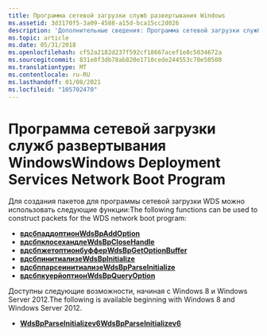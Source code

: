 ```yaml
---
title: Программа сетевой загрузки служб развертывания Windows
ms.assetid: 3d3170f5-3a09-4588-a15d-bca15cc2d026
description: 'Дополнительные сведения: Программа сетевой загрузки служб развертывания Windows'
ms.topic: article
ms.date: 05/31/2018
ms.openlocfilehash: cf52a2182d237f592cf18667acef1e8c5034672a
ms.sourcegitcommit: 831e8f3db78ab820e1710cede244553c70e50500
ms.translationtype: MT
ms.contentlocale: ru-RU
ms.lasthandoff: 01/08/2021
ms.locfileid: "105702470"
---
```

# <a name="windows-deployment-services-network-boot-program"></a><span data-ttu-id="8ac59-103">Программа сетевой загрузки служб развертывания Windows</span><span class="sxs-lookup"><span data-stu-id="8ac59-103">Windows Deployment Services Network Boot Program</span></span>

<span data-ttu-id="8ac59-104">Для создания пакетов для программы сетевой загрузки WDS можно использовать следующие функции:</span><span class="sxs-lookup"><span data-stu-id="8ac59-104">The following functions can be used to construct packets for the WDS network boot program:</span></span>

-   [<span data-ttu-id="8ac59-105">**вдсбпаддоптион**</span><span class="sxs-lookup"><span data-stu-id="8ac59-105">**WdsBpAddOption**</span></span>](/windows/desktop/api/Wdsbp/nf-wdsbp-wdsbpaddoption)
-   [<span data-ttu-id="8ac59-106">**вдсбпклосехандле**</span><span class="sxs-lookup"><span data-stu-id="8ac59-106">**WdsBpCloseHandle**</span></span>](/windows/desktop/api/Wdsbp/nf-wdsbp-wdsbpclosehandle)
-   [<span data-ttu-id="8ac59-107">**вдсбпжетоптионбуффер**</span><span class="sxs-lookup"><span data-stu-id="8ac59-107">**WdsBpGetOptionBuffer**</span></span>](/windows/desktop/api/Wdsbp/nf-wdsbp-wdsbpgetoptionbuffer)
-   [<span data-ttu-id="8ac59-108">**вдсбпинитиализе**</span><span class="sxs-lookup"><span data-stu-id="8ac59-108">**WdsBpInitialize**</span></span>](/windows/desktop/api/Wdsbp/nf-wdsbp-wdsbpinitialize)
-   [<span data-ttu-id="8ac59-109">**вдсбппарсеинитиализе**</span><span class="sxs-lookup"><span data-stu-id="8ac59-109">**WdsBpParseInitialize**</span></span>](/windows/desktop/api/Wdsbp/nf-wdsbp-wdsbpparseinitialize)
-   [<span data-ttu-id="8ac59-110">**вдсбпкуерйоптион**</span><span class="sxs-lookup"><span data-stu-id="8ac59-110">**WdsBpQueryOption**</span></span>](/windows/desktop/api/Wdsbp/nf-wdsbp-wdsbpqueryoption)

<span data-ttu-id="8ac59-111">Доступны следующие возможности, начиная с Windows 8 и Windows Server 2012.</span><span class="sxs-lookup"><span data-stu-id="8ac59-111">The following is available beginning with Windows 8 and Windows Server 2012.</span></span>

-   [<span data-ttu-id="8ac59-112">**WdsBpParseInitializev6**</span><span class="sxs-lookup"><span data-stu-id="8ac59-112">**WdsBpParseInitializev6**</span></span>](/windows/desktop/api/Wdsbp/nf-wdsbp-wdsbpparseinitializev6)

 

 





